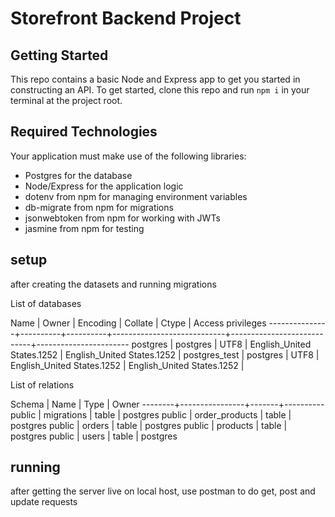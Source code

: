 # Storefront Backend Project

## Getting Started

This repo contains a basic Node and Express app to get you started in constructing an API. To get started, clone this repo and run `npm i` in your terminal at the project root.

## Required Technologies

Your application must make use of the following libraries:

- Postgres for the database
- Node/Express for the application logic
- dotenv from npm for managing environment variables
- db-migrate from npm for migrations
- jsonwebtoken from npm for working with JWTs
- jasmine from npm for testing

## setup

after creating the datasets and running migrations


List of databases

Name           | Owner    | Encoding | Collate                    | Ctype                      | Access privileges
---------------+----------+----------+----------------------------+----------------------------+-----------------------
postgres       | postgres | UTF8     | English_United States.1252 | English_United States.1252 |
postgres_test  | postgres | UTF8     | English_United States.1252 | English_United States.1252 |



List of relations

Schema  | Name           | Type  | Owner
--------+----------------+-------+----------
public  | migrations     | table | postgres
public  | order_products | table | postgres
public  | orders         | table | postgres
public  | products       | table | postgres
public  | users          | table | postgres

## running

after getting the server live on local host, use postman to do get, post and update requests
